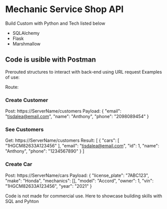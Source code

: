 # Mechanic Service Shop API

Build Custom with Python and Tech listed below
- SQLAlchemy
- Flask
- Marshmallow

## Code is usible with Postman
Prerouted structures to interact with back-end using URL request
Examples of use:

Route:
### Create Customer

Post: https://ServerName/customers
Payload:
{
     "email": "tisdalea@email.com",
     "name": "Anthony",
     "phone": "2098089454"
}

### See Customers

Get: https://ServerName/customers
Result:
[
    {
        "cars": [
            "1HGCM82633A123456"
        ],
        "email": "tisdalea@email.com",
        "id": 1,
        "name": "Anthony",
        "phone": "1234567890"
    }
]
### Create Car

Post: https://ServerName/cars
Payload:
{
    "license_plate": "7ABC123",
    "make": "Honda",
    "mechanics": [],
    "model": "Accord",
    "owner": 1,
    "vin": "1HGCM82633A123456",
    "year": "2021"
}


Code is not made for commercial use.
Here to showcase building skills with SQL and Pyhton
